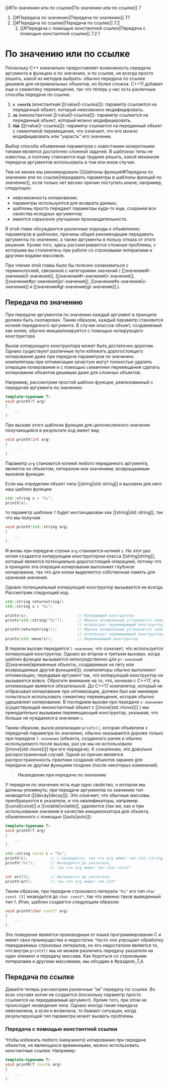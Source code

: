 
[[#По значению или по ссылке|По значению или по ссылке]] 7
1. [[#Передача по значению|Передача по значению]] 7.1
2. [[#Передача по ссылке|Передача по ссылке]] 7.2
	1. [[#Передача с помощью константной ссылки|Передача с помощью константной ссылки]] 7.2.1



# По значению или по ссылке

Поскольку C++ изначально предоставляет возможность передачи аргумента в функцию и по значению, и по ссылке, не всегда просто решить, какой из методов выбрать: обычно передача по ссылке дешевле для нетривиальных объектов, но более сложна. C++11 добавил еще и семантику перемещения, так что теперь
у нас есть различные способы передачи по ссылке.

1. **`х const&`** (константная [[rvalue|l-ссылка]]):
параметр ссылается на переданный объект, который невозможно модифицировать.
2. **`х&`** (неконстантная [[rvalue|l-ссылка]]):
параметр ссылается на переданный объект, который можно модифицировать.
1. **`Х&&`** ([[rvalue|г-ссылка]]):
параметр ссылается на переданный объект с семантикой перемещения, что означает, что его можно модифицировать или “украсть” его значение.

Выбор способа объявления параметров с известными конкретными типами является достаточно сложной задачей. В шаблонах типы не известны, и поэтому становится еще труднее решить, какой механизм передачи аргументов использовать в том или ином случае.

Тем не менее мы рекомендовали [[Шаблоны функций#Передача по значению или по ссылке|передавать параметры в шаблоны функций по значению]], если только нет веских причин поступать иначе, например, следующих:

* невозможность копирования;
* параметры используются для возврата данных;
* шаблоны просто передают параметры куда-то еще, сохраняя все свойства исходных аргументов;
* имеется серьезное улучшение производительности.

В этой главе обсуждаются различные подходы к объявлению параметров в шаблонах, причины общей рекомендации передавать аргументы по значению, а также аргументы в пользу отказа от этого решения. Кроме того, здесь рассматриваются сложные проблемы, с которыми вы столкнетесь при работе со строковыми литералами и другими видами массивов.

При чтении этой главы было бы полезно ознакомиться с терминологией, связанной с категориями значений ( [[значение#l-значение|l-значения]], [[значение#r-значения|r-значения]], [[значение#pr-значения|pr-значения]], [[значение#x-значения|х-значения]] и [[значение#gl-значение|gl-значение]].).

## Передача по значению

При передаче аргументов по значению каждый аргумент в принципе должен быть скопирован. Таким образом, каждый параметр становится копией переданного аргумента. В случае классов объект, создаваемый как копия, обычно инициализируется с помощью копирующего конструктора.

Вызов копирующего конструктора может быть достаточно дорогим. Однако существуют различные пути избежать дорогостоящего копирования даже при передаче параметров по значению: компиляторы при оптимизации зачастую могут полностью удалить операции копирования и с помощью семантики перемещения сделать копирование объектов дешевым даже для сложных объектов.

Например, рассмотрим простой шаблон функции, реализованный с передачей аргумента по значению:
```c++
template<typename Т>
void printV(T arg)
{
	...
}
```

При вызове этого шаблона функции для целочисленного значения получающийся в результате код имеет вид
```c++
void printV(int arg)
{
	...
}
```

Параметр `arg` становится копией любого переданного аргумента, является он объектом, литералом или значением, возвращаемым вызовом функции.

Если мы определим объект типа [[string|std::string]] и вызовем для него наш шаблон функции:
```c++
std::string s = "hi";
printV(s);
```

то параметр шаблона `T` будет инстанцирован как [[string|std::string]], так что мы получим
```c++
void printV(std::string arg)
{
	...
}
```

И вновь при передаче строки `arg` становится копией `s`. На этот раз копия создается копирующим конструктором класса [[string|string]], который является потенциально дорогостоящей операцией, потому что в принципе эта операция копирования выполняет глубокое копирование, так что для копии выделяется собственная память для хранения значения.

Однако потенциальный копирующий конструктор вызывается не всегда. Рассмотрим следующий код:
```c++
std::string returnstring()
std::string s = "hi";

printv(s);                      // Копирующий конструктор
printv(std::string("hi"));      // Обычно копирование устраняется (или
								// использует перемещающий конструктор)
printV(returnstring());         // Обычно копирование устраняется (или
								// использует перемещающий конструктор)
printv(std::move(s));           // Перемещающий конструктор
```

В первом вызове передается `l-значение`, что означает, что используется копирующий конструктор. Однако во втором и третьем вызовах, когда шаблон функции вызывается непосредственно для `pr-значений` ([[значение|временные объекты, создаваемые на лету или возвращаемые другой функцией]]), компиляторы обычно выполняют оптимизацию, передавая аргумент так, что копирующий конструктор не вызывается вовсе. Обратите внимание на то, что, начиная с C++17, эта оптимизация является обязательной. До С++17 компилятор, который не отбрасывал копирование при оптимизации, должен был как минимум попытаться использовать семантику перемещения, которая обычно удешевляет копирование. В последнем вызове при передаче `х-значения` (существующий неконстантный объект с [[move|std::move()]] ) мы принудительно вызываем перемещающий конструктор, указывая, что больше не нуждаемся в значении `s`.

Таким образом, вызов реализации `printv()`, которая объявлена с передачей параметра по значению, обычно оказывается дороже только при передаче `l-значения` (объекта, созданного ранее и обычно используемого после вызова, раз уж мы не использовали [[move|std::move()]] при его передаче). К сожалению, это довольно распространенный случай. Одной из причин является распространенность практики создания объектов заранее для передачи их другим функциям позднее (после некоторых изменений).

> **Низведение при передаче по значению**

У передачи по значению есть еще одно свойство, о котором мы должны упомянуть: при передаче аргументов по значению тип низводится ([[decay|decay]]). Это означает, что обычные массивы преобразуются в указатели, и что квалификаторы, например [[const|const]] и [[volatile|volatile]], удаляются (так же, как и при использовании значения в качестве инициализатора для объекта, объявленного с помощью [[auto|auto]]):
```c++
template<typename Т>
void printV(Т arg)
{
	...
}

std::string const c = "hi";
printV(c);          // с низводится, так что arg имеет тип std::string
printV("hi");       // Низводится до указателя,
					// так что arg имеет тип char const*

int arr[4];         // Низводится до указателя,
printV(arr);        // так что arg имеет тип int*
```

Таким образом, при передаче строкового литерала `"hi"` его тип `char const [3]` низводится до `char const*`, так что именно таков выведенный тип `Т`. Итак, шаблон создается следующим образом:
```c++
void printV(char const* arg)
{
	...
}
```

Это поведение является производным от языка программирования С и имеет свои преимущества и недостатки. Часто оно упрощает обработку передаваемых строковых литералов, но его недостатком является то, что внутри `printV()` мы не можем различить передачу указателя на один элемент и передачу массива. Как бороться со строковыми литералами и другими массивами, мы обсудим в #разделе_7_4.

## Передача по ссылке

Давайте теперь рассмотрим различные “за” передачу по ссылке. Во всех случаях копия не создается (поскольку параметр просто ссылается на передаваемый аргумент). Кроме того, при этом не происходит низведения типа. Однако иногда такая передача невозможна, а если и возможна, то бывают ситуации, когда результирующий тип параметра может вызвать проблемы.

### Передача с помощью константной ссылки

Чтобы избежать любого (ненужного) копирования при передаче объектов, не являющихся временными, можно использовать константные ссылки. Например:
```c++
template<typename Т>
void printR(T const& arg)
{
	...
}
```


































